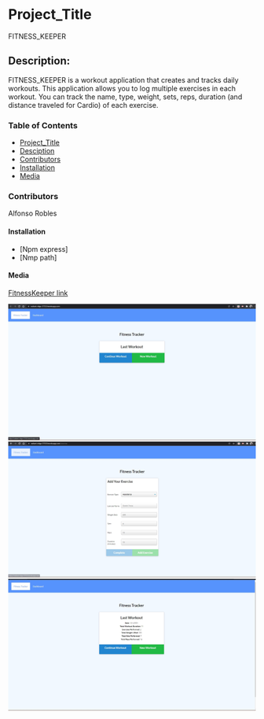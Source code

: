 # Project_Title

FITNESS_KEEPER

## Description:

FITNESS_KEEPER is a workout application that creates and tracks daily workouts. This application allows you to log multiple exercises in each workout. You can track the name, type, weight, sets, reps, duration (and distance traveled for Cardio) of each exercise.

### Table of Contents

- [Project_Title](#project_title)
- [Desciption](#description)
- [Contributors](#contributors)
- [Installation](#installation)
- [Media](#media)

### Contributors

Alfonso Robles

#### Installation

- [Npm express]
- [Nmp path]

#### Media

[FitnessKeeper link](https://radiant-ridge-57533.herokuapp.com/)

![FitnessKeeperHomePage](./images/FitnessKeeperHomePage.jpg)
![FitnessKeeperAddExercise](./images/FitnessKeeperAddExercise.jpg)
![LastWorkout](./images/LastWorkout.jpg)
